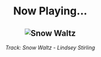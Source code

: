 <div align="center"> 
<h1>Now Playing...</h1>

![Snow Waltz](https://i.scdn.co/image/ab67616d00001e02971ec547c99a8b86ee06b618)
--
_<p>Track: Snow Waltz - Lindsey Stirling </p>_
</div>
